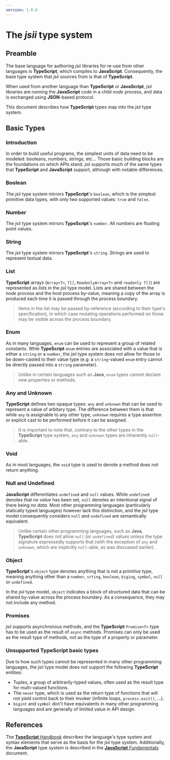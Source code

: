 ```yaml
---
version: 1.0.0
---
```

# The *jsii* type system

## Preamble
The base language for authoring *jsii* libraries for re-use from other languages
is **TypeScript**, which compiles to **JavaScript**. Consequently, the base type
system that *jsii* sources from is that of **TypeScript**.

When used from another language than **TypeScript** or **JavaScript**, *jsii*
libraries are running the **JavaScript** code in a child *node* process, and
data is exchanged using **JSON**-based protocol.

This document describes how **TypeScript** types map into the *jsii* type
system.

## Basic Types

### Introduction
In order to build useful programs, the simplest units of data need to be
modeled: booleans, numbers, strings, etc... Those basic building blocks are the
foundations on which APIs stand. *jsii* supports much of the same types that
**TypeScript** and **JavaScript** support, although with notable differences.

### Boolean
The *jsii* type system mirrors **TypeScript**'s `boolean`, which is the simplest
primitive data types, with only two supported values: `true` and `false`.

### Number
The *jsii* type system mirrors **TypeScript**'s `number`. All numbers are
floating point values.

### String
The *jsii* type system mirrors **TypeScript**'s `string`. Strings are used to
represent textual data.

### List
**TypeScript** arrays (`Array<T>`, `T[]`, `ReadonlyArray<T>` and `readonly T[]`)
are represented as *lists* in the *jsii* type model. Lists are shared between
the *node* process and the host process by-value, meaning a copy of the array is
produced each time it is passed through the process boundary.

> Items in the list may be passed by-reference (according to their type's
> specification), in which case mutating operations performed on those may be
> visible across the process boundary.

### Enum
As in many languages, `enum` can be used to represent a group of related
constants. Whle **TypeScript** `enum` entries are associated with a value that
is either a `string` or a `number`, the *jsii* type system does not allow for
those to be down-casted to their value type (e.g: a `string`-valued `enum` entry
cannot be directly passed into a `string` parameter).

> Unlike in certain languages such as **Java**, `enum` types cannot declare new
> properties or methods.

### Any and Unknown
**TypeScript** defines two opaque types: `any` and `unknown` that can be used to
represent a value of arbitary type. The difference between them is that while
`any` is assignable to any other type, `unknown` requires a type assertion or
explicit cast to be performed before it can be assigned.

> It is important to note that, contrary to the other types in the
> **TypeScript** type system, `any` and `unknown` types are inherently
> `null`-able.

### Void
As in most languages, the `void` type is used to denote a method does not return
anything.

### Null and Undefined
**JavaScript** differentiates `undefined` and `null` values. While `undefined`
denotes that *no value* has been set, `null` denotes an intentional signal of
there being *no data*. Most other programming languages (particularly statically
typed languages) however lack this distinction, and the *jsii* type model
consequently considers `null` and `undefined` are semantically equivalent.

> Unlike certain other programming languages, such as **Java**, **TypeScript**
> does not allow `null` (or `undefined`) values unless the type signature
> expressedly supports that (with the exception of `any` and `unknown`, which
> are implicitly `null`-able, as was discussed earlier).

### Object
**TypeScript**'s `object` type denotes anything that is not a *primitive* type,
meaning anything other than a `number`, `srting`, `boolean`, `biging`, `symbol`,
`null` or `undefined`.

In the *jsii* type model, `object` indicates a block of structured data that can
be shared by-value across the process boundary. As a consequence, they may not
include any method.

### Promises
*jsii* supports asynchronous methods, and the **TypeScript** `Promise<T>` type
has to be used as the result of `async` methods. Promises can only be used as
the result type of methods, not as the type of a property or parameter.

### Unsupported **TypeScript** basic types
Due to how such types cannot be represented in many other programming languages,
the *jsii* type model does not support the following **TypeScript** entities:
- Tuples, a group of arbitrarily-typed values, often used as the result type for
  multi-valued functions.
- The `never` type, which is used as the return type of functions that will not
  yield control back to their invoker (infinite loops, `process.exit()`, ...).
- `bigint` and `symbol` don't have equivalents in many other programming
  languages and are generally of limited value in API design.


## References

The [**TypeScript** Handbook] describes the language's type system and syntax
elements that serve as the basis for the *jsii* type system. Additionally, the
**JavaScript** type system is described in the [**JavaScript** Fundamentals]
document.

[**JavaScript** Fundamentals]: https://javascript.info/types
[**TypeScript** Handbook]: https://www.typescriptlang.org/docs/handbook/basic-types.html
